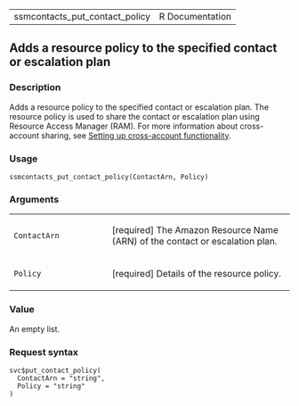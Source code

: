 <table style="width: 100%;">
<tbody>
<tr class="odd">
<td>ssmcontacts_put_contact_policy</td>
<td style="text-align: right;">R Documentation</td>
</tr>
</tbody>
</table>

## Adds a resource policy to the specified contact or escalation plan

### Description

Adds a resource policy to the specified contact or escalation plan. The
resource policy is used to share the contact or escalation plan using
Resource Access Manager (RAM). For more information about cross-account
sharing, see [Setting up cross-account
functionality](https://docs.aws.amazon.com/incident-manager/latest/userguide/).

### Usage

    ssmcontacts_put_contact_policy(ContactArn, Policy)

### Arguments

<table>
<colgroup>
<col style="width: 35%" />
<col style="width: 65%" />
</colgroup>
<tbody>
<tr class="odd">
<td><code
id="ssmcontacts_put_contact_policy_:_ContactArn">ContactArn</code></td>
<td><p>[required] The Amazon Resource Name (ARN) of the contact or
escalation plan.</p></td>
</tr>
<tr class="even">
<td><code
id="ssmcontacts_put_contact_policy_:_Policy">Policy</code></td>
<td><p>[required] Details of the resource policy.</p></td>
</tr>
</tbody>
</table>

### Value

An empty list.

### Request syntax

    svc$put_contact_policy(
      ContactArn = "string",
      Policy = "string"
    )
